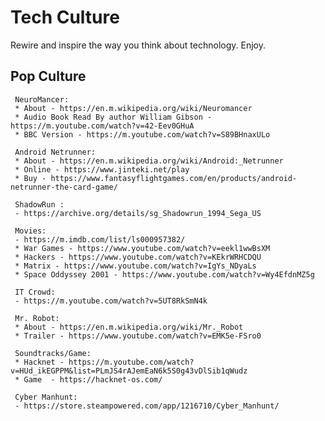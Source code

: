 Tech Culture
=====

Rewire and inspire the way you think about technology. Enjoy. 

Pop Culture
-----------

     NeuroMancer:
     * About - https://en.m.wikipedia.org/wiki/Neuromancer
     * Audio Book Read By author William Gibson - https://m.youtube.com/watch?v=42-Eev0GHuA
     * BBC Version - https://m.youtube.com/watch?v=S89BHnaxULo

     Android Netrunner: 
     * About - https://en.m.wikipedia.org/wiki/Android:_Netrunner
     * Online - https://www.jinteki.net/play
     * Buy - https://www.fantasyflightgames.com/en/products/android-netrunner-the-card-game/

     ShadowRun :
     - https://archive.org/details/sg_Shadowrun_1994_Sega_US

     Movies:
     - https://m.imdb.com/list/ls000957382/
     * War Games - https://www.youtube.com/watch?v=eekl1wwBsXM
     * Hackers - https://www.youtube.com/watch?v=KEkrWRHCDQU
     * Matrix - https://www.youtube.com/watch?v=IgYs_NDyaLs
     * Space Oddyssey 2001 - https://www.youtube.com/watch?v=Wy4EfdnMZ5g
  
     IT Crowd:
     - https://m.youtube.com/watch?v=5UT8RkSmN4k

     Mr. Robot:
     * About - https://en.m.wikipedia.org/wiki/Mr._Robot
     * Trailer - https://www.youtube.com/watch?v=EMK5e-FSro0

     Soundtracks/Game:
     * Hacknet - https://m.youtube.com/watch?v=HUd_ikEGPPM&list=PLmJS4rAJemEaN6k5S0g43vDlSib1qWudz
     * Game  - https://hacknet-os.com/

     Cyber Manhunt:
     - https://store.steampowered.com/app/1216710/Cyber_Manhunt/